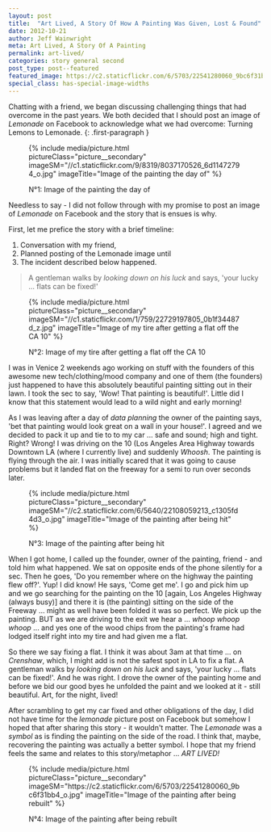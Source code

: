 ```yaml
---
layout: post
title:  "Art Lived, A Story Of How A Painting Was Given, Lost & Found"
date: 2012-10-21
author: Jeff Wainwright
meta: Art Lived, A Story Of A Painting
permalink: art-lived/
categories: story general second
post_type: post--featured
featured_image: https://c2.staticflickr.com/6/5703/22541280060_9bc6f31bb4_o.jpg
special_class: has-special-image-widths
---
```


Chatting with a friend, we began discussing challenging things that had overcome in the past years. We both decided that I should post an image of _Lemonade_ on Facebook to acknowledge what we had overcome: Turning Lemons to Lemonade.
{: .first-paragraph }

<figure class="figure">
{% include media/picture.html pictureClass="picture__secondary" imageSM="//c1.staticflickr.com/9/8319/8037170526_6d11472794_o.jpg" imageTitle="Image of the painting the day of" %}
	<figcaption class="figure__caption">
		<p>N&deg;1: Image of the painting the day of</p>
	</figcaption>
</figure>

Needless to say - I did not follow through with my promise to post an image of _Lemonade_ on Facebook and the story that is ensues is why.

First, let me prefice the story with a brief timeline:

1. Conversation with my friend,
2. Planned posting of the Lemonade image until
3. The incident described below happened.

> A gentleman walks by _looking down on his luck_ and says, 'your lucky ... flats can be fixed!'

<figure class="figure figure--aside">
{% include media/picture.html pictureClass="picture__secondary" imageSM="//c1.staticflickr.com/1/759/22729197805_0b1f34487d_z.jpg" imageTitle="Image of my tire after getting a flat off the CA 10" %}
	<figcaption class="figure__caption">
		<p>N&deg;2: Image of my tire after getting a flat off the CA 10</p>
	</figcaption>
</figure>

I was in Venice 2 weekends ago working on stuff with the founders of this awesome new tech/clothing/mood company and one of them (the founders) just happened to have this absolutely beautiful painting sitting out in their lawn. I took the sec to say, 'Wow! That painting is beautiful!'. Little did I know that this statement would lead to a wild night and early morning!

As I was leaving after a day of _data planning_ the owner of the painting says, 'bet that painting would look great on a wall in your house!'. I agreed and we decided to pack it up and tie to to my car ... safe and sound; high and tight. Right? Wrong! I was driving on the 10 (Los Angeles Area Highway towards Downtown LA (where I currently live) and suddenly _Whoosh_. The painting is flying through the air. I was initially scared that it was going to cause problems but it landed flat on the freeway for a semi to run over seconds later.

<figure class="figure figure--aside">
{% include media/picture.html pictureClass="picture__secondary" imageSM="//c2.staticflickr.com/6/5640/22108059213_c1305fd4d3_o.jpg" imageTitle="Image of the painting after being hit" %}
	<figcaption class="figure__caption">
		<p>N&deg;3: Image of the painting after being hit</p>
	</figcaption>
</figure>

When I got home, I called up the founder, owner of the painting, friend - and told him what happened. We sat on opposite ends of the phone silently for a sec. Then he goes, 'Do you remember where on the highway the painting flew off?'. Yup! I did know! He says, 'Come get me'. I go and pick him up and we go searching for the painting on the 10 [again, Los Angeles Highway (always busy)] and there it is (the painting) sitting on the side of the Freeway ... might as well have been folded it was so perfect. We pick up the painting. BUT as we are driving to the exit we hear a ... _whoop whoop whoop_ ... and yes one of the wood chips from the painting's frame had lodged itself right into my tire and had given me a flat.

So there we say fixing a flat. I think it was about 3am at that time ... on _Crenshaw_, which, I might add is not the safest spot in LA to fix a flat. A gentleman walks by _looking down on his luck_ and says, 'your lucky ... flats can be fixed!'. And he was right. I drove the owner of the painting home and before we bid our good byes he unfolded the paint and we looked at it - still beautiful. Art, for the night, lived!

After scrambling to get my car fixed and other obligations of the day, I did not have time for the _lemonade_ picture post on Facebook but somehow I hoped that after sharing this story - it wouldn't matter. The _Lemonade_ was a _symbol_ as is finding the painting on the side of the road. I think that, maybe, recovering the painting was actually a better symbol. I hope that my friend feels the same and relates to this story/metaphor ... _ART LIVED!_

<figure class="figure">
{% include media/picture.html pictureClass="picture__secondary" imageSM="https://c2.staticflickr.com/6/5703/22541280060_9bc6f31bb4_o.jpg" imageTitle="Image of the painting after being rebuilt" %}
	<figcaption class="figure__caption">
		<p>N&deg;4: Image of the painting after being rebuilt</p>
	</figcaption>
</figure>
